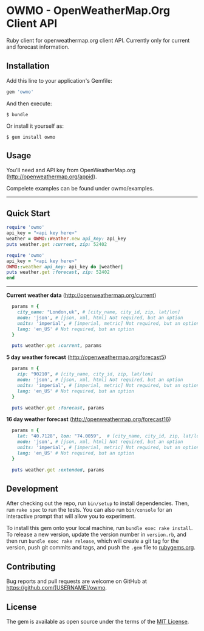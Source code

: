 # OWMO - OpenWeatherMap.Org Client API

Ruby client for openweathermap.org client API.  Currently only for current and forecast information.

## Installation

Add this line to your application's Gemfile:

```ruby
gem 'owmo'
```

And then execute:

    $ bundle

Or install it yourself as:

    $ gem install owmo

## Usage

You'll need and API key from OpenWeatherMap.org (http://openweathermap.org/appid).

Compelete examples can be found under owmo/examples.

----
## Quick Start

```ruby
require 'owmo'
api_key = "<api key here>"
weather = OWMO::Weather.new api_key: api_key
puts weather.get :current, zip: 52402
```

```ruby
require 'owmo'
api_key = "<api key here>"
OWMO::weather api_key: api_key do |weather|
puts weather.get :forecast, zip: 52402
end
```
----

**Current weather data** (http://openweathermap.org/current)
```ruby
  params = {
    city_name: "London,uk", # [city_name, city_id, zip, lat/lon]
    mode: 'json', # [json, xml, html] Not required, but an option
    units: 'imperial', # [imperial, metric] Not required, but an option
    lang: 'en_US' # Not required, but an option
  }

  puts weather.get :current, params

```
**5 day weather forecast** (http://openweathermap.org/forecast5)
```ruby
  params = {
    zip: "90210", # [city_name, city_id, zip, lat/lon]
    mode: 'json', # [json, xml, html] Not required, but an option
    units: 'imperial', # [imperial, metric] Not required, but an option
    lang: 'en_US' # Not required, but an option
  }

  puts weather.get :forecast, params
```

**16 day weather forecast** (http://openweathermap.org/forecast16)
```ruby
  params = {
    lat: "40.7128", lon: "74.0059",  # [city_name, city_id, zip, lat/lon]
    mode: 'json', # [json, xml, html] Not required, but an option
    units: 'imperial', # [imperial, metric] Not required, but an option
    lang: 'en_US' # Not required, but an option
  }

  puts weather.get :extended, params
```

## Development

After checking out the repo, run `bin/setup` to install dependencies. Then, run `rake spec` to run the tests. You can also run `bin/console` for an interactive prompt that will allow you to experiment.

To install this gem onto your local machine, run `bundle exec rake install`. To release a new version, update the version number in `version.rb`, and then run `bundle exec rake release`, which will create a git tag for the version, push git commits and tags, and push the `.gem` file to [rubygems.org](https://rubygems.org).

## Contributing

Bug reports and pull requests are welcome on GitHub at https://github.com/[USERNAME]/owmo.


## License

The gem is available as open source under the terms of the [MIT License](http://opensource.org/licenses/MIT).

